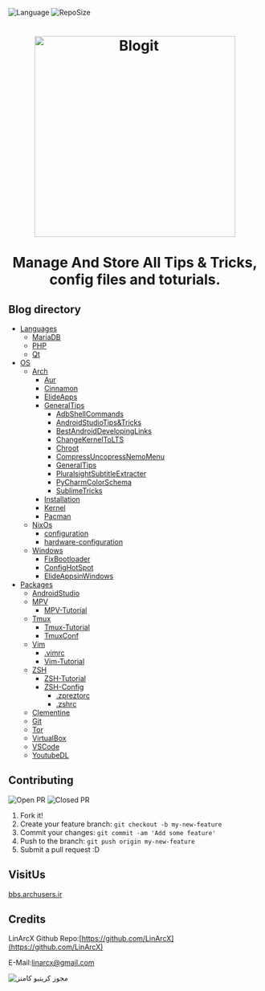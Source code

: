 ![Language](https://img.shields.io/github/languages/top/LinArcX/Blogit.svg?style=flat-square) ![RepoSize](https://img.shields.io/github/repo-size/LinArcX/Blogit.svg?style=flat-square)
<h1 align="center">
	<img width="400" src="Assets/blogit.png" alt="Blogit">
	<br>
	<br>
    <p2>Manage And Store All Tips &amp; Tricks, config files and toturials.</p2>
</h1>

## Blog directory
- [Languages](Languages/)
    - [MariaDB](Languages/MariaDB/MariaDB.md)
    - [PHP](Languages/PHP/PHP.md)
    - [Qt](Languages/Qt/Qt.md)
- [OS](OS/)
    - [Arch](OS/Arch/)
        - [Aur](OS/Arch/Aur/Aur.md)
        - [Cinnamon](OS/Arch/Cinnamon/Cinnamon.md)
        - [ElideApps](OS/Arch/ElideApps/ElideApps.md)
	    - [GeneralTips](OS/Arch/GeneralTips)
           - [AdbShellCommands](OS/Arch/GeneralTips/AdbShellCommands.md)
           - [AndroidStudioTips&Tricks](OS/Arch/GeneralTips/AndroidStudioTips&Tricks.md)
           - [BestAndroidDevelopingLinks](OS/Arch/GeneralTips/BestAndroidDevelopingLinks.md)
           - [ChangeKernelToLTS](OS/Arch/GeneralTips/ChangeKernelToLTS.md)
           - [Chroot](OS/Arch/GeneralTips/Chroot.md)
           - [CompressUncopressNemoMenu](OS/Arch/GeneralTips/CompressUncopressNemoMenu.md)
           - [GeneralTips](OS/Arch/GeneralTips/GeneralTips.md)
           - [PluralsightSubtitleExtracter](OS/Arch/GeneralTips/PluralsightSubtitleExtracter.md)
           - [PyCharmColorSchema](OS/Arch/GeneralTips/PyCharmColorSchema.md)
           - [SublimeTricks](OS/Arch/GeneralTips/SublimeTricks.md)
        - [Installation](OS/Arch/Installation/Installation.md)
        - [Kernel](OS/Arch/Kernel/Kernel.md)
        - [Pacman](OS/Arch/Pacman/Pacman.md)
    - [NixOs](OS/NixOs)
        - [configuration](OS/NixOs/configuration.nix)
        - [hardware-configuration](OS/NixOs/hardware-configuration.nix)
    - [Windows](OS/Windows)
        - [FixBootloader](OS/Windows/BootLoader.md)
        - [ConfigHotSpot](OS/Windows/ConfigHotSpot.md)
        - [ElideAppsinWindows](OS/Windows/ElideAppsWindows.md)
- [Packages](Packages/)
    - [AndroidStudio](Packages/AndroidStudio/AndroidStudio.md)
    - [MPV](Packages/MPV)
        - [MPV-Tutorial](Packages/MPV/MPV-Tutorial.md) 
	- [Tmux](Packages/Tmux)
        - [Tmux-Tutorial](Packages/Tmux/Tmux-Tutorial.md)
        - [TmuxConf](Packages/Tmux/.tmux.conf)
    - [Vim](Packages/Vim)
        - [.vimrc](Packages/Vim/.vimrc)
        - [Vim-Tutorial](Packages/Vim/Vim-Tutorial.md)
    - [ZSH](Packages/ZSH)
        - [ZSH-Tutorial](Packages/ZSH/ZSH-Tutorial.md)
        - [ZSH-Config](Packages/ZSH/Config)
            - [.zpreztorc](Packages/ZSH/Config/.zpreztorc)
            - [.zshrc](Packages/ZSH/Config/.zshrc)
    - [Clementine](Packages/Clementine.md)
    - [Git](Packages/Git.md)
    - [Tor](Packages/Tor.md)
    - [VirtualBox](Packages/VirtualBox.md)
    - [VSCode](Packages/VSCode.md)
    - [YoutubeDL](Packages/YoutubeDL.md)


## Contributing
![Open PR](https://img.shields.io/github/issues-pr-raw/LinArcX/Blogit.svg?style=flat-square) ![Closed PR](https://img.shields.io/github/issues-pr-closed/LinArcX/Blogit.svg?style=flat-square)
1. Fork it!
2. Create your feature branch: `git checkout -b my-new-feature`
3. Commit your changes: `git commit -am 'Add some feature'`
4. Push to the branch: `git push origin my-new-feature`
5. Submit a pull request :D

## VisitUs
[bbs.archusers.ir](http://bbs.archusers.ir/index.php)


## Credits
LinArcX
Github Repo:[https://github.com/LinArcX](https://github.com/LinArcX)

E-Mail:linarcx@gmail.com

<img alt="مجوز کریتیو کامنز" style="border-width:0" src="https://i.creativecommons.org/l/by-sa/4.0/88x31.png">
</p>


